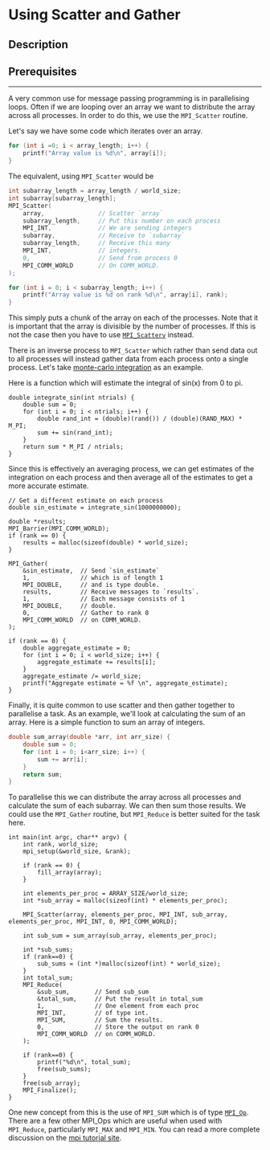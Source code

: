 # Using Scatter and Gather

## Description

## Prerequisites

---

A very common use for message passing programming is in parallelising loops. Often if we are looping over an array we want to distribute the array across all processes. In order to do this, we use the `MPI_Scatter` routine. 

Let's say we have some code which iterates over an array.

```c
for (int i =0; i < array_length; i++) {
    printf("Array value is %d\n", array[i]);
}
```

The equivalent, using `MPI_Scatter` would be

```c
int subarray_length = array_length / world_size;
int subarray[subarray_length];
MPI_Scatter(
    array,               // Scatter `array`
    subarray_length,     // Put this number on each process
    MPI_INT,             // We are sending integers
    subarray,            // Receive to `subarray`
    subarray_length,     // Receive this many
    MPI_INT,             // integers.
    0,                   // Send from process 0
    MPI_COMM_WORLD       // On COMM_WORLD.
);

for (int i = 0; i < subarray_length; i++) {
    printf("Array value is %d on rank %d\n", array[i], rank);
}
```

This simply puts a chunk of the array on each of the processes. Note that it is important that the array is divisible by the number of processes. If this is not the case then you have to use [`MPI_Scatterv`](https://www.mpich.org/static/docs/v3.0.x/www3/MPI_Scatterv.html) instead.

There is an inverse process to `MPI_Scatter` which rather than send data out to all processes will instead gather data from each process onto a single process. Let's take [monte-carlo integration](https://en.wikipedia.org/wiki/Monte_Carlo_integration) as an example.

Here is a function which will estimate the integral of sin(x) from 0 to pi.

```
double integrate_sin(int ntrials) {
    double sum = 0;
    for (int i = 0; i < ntrials; i++) {
        double rand_int = (double)(rand()) / (double)(RAND_MAX) * M_PI;
        sum += sin(rand_int);
    }
    return sum * M_PI / ntrials;
}
```

Since this is effectively an averaging process, we can get estimates of the integration on each process and then average all of the estimates to get a more accurate estimate. 

```
// Get a different estimate on each process
double sin_estimate = integrate_sin(1000000000);

double *results;
MPI_Barrier(MPI_COMM_WORLD);
if (rank == 0) {
	results = malloc(sizeof(double) * world_size);
}

MPI_Gather(
	&sin_estimate,  // Send `sin_estimate`
	1,              // which is of length 1
	MPI_DOUBLE,     // and is type double.
	results,        // Receive messages to `results`.
	1,              // Each message consists of 1
	MPI_DOUBLE,     // double.
	0,              // Gather to rank 0
	MPI_COMM_WORLD  // on COMM_WORLD.
);

if (rank == 0) {
	double aggregate_estimate = 0;
	for (int i = 0; i < world_size; i++) {
		aggregate_estimate += results[i];
	}
	aggregate_estimate /= world_size;
	printf("Aggregate estimate = %f \n", aggregate_estimate);
}
```

Finally, it is quite common to use scatter and then gather together to parallelise a task. As an example, we'll look at calculating the sum of an array. Here is a simple function to sum an array of integers.

```c
double sum_array(double *arr, int arr_size) {
    double sum = 0;
    for (int i = 0; i<arr_size; i++) {
        sum += arr[i];
    }
    return sum;
}
```

To parallelise this we can distribute the array across all processes and calculate the sum of each subarray. We can then sum those results. We could use the `MPI_Gather` routine, but `MPI_Reduce` is better suited for the task here.

```
int main(int argc, char** argv) {
    int rank, world_size;
    mpi_setup(&world_size, &rank);

    if (rank == 0) {
        fill_array(array);
    }

    int elements_per_proc = ARRAY_SIZE/world_size;
    int *sub_array = malloc(sizeof(int) * elements_per_proc);

    MPI_Scatter(array, elements_per_proc, MPI_INT, sub_array, elements_per_proc, MPI_INT, 0, MPI_COMM_WORLD);

    int sub_sum = sum_array(sub_array, elements_per_proc);

    int *sub_sums;
    if (rank==0) {
        sub_sums = (int *)malloc(sizeof(int) * world_size);
    }
    int total_sum;
    MPI_Reduce(
        &sub_sum,       // Send sub_sum
        &total_sum,     // Put the result in total_sum
        1,				// One element from each proc
        MPI_INT,        // of type int.
        MPI_SUM,        // Sum the results.
        0,			    // Store the output on rank 0
        MPI_COMM_WORLD  // on COMM_WORLD.
    );

    if (rank==0) {
        printf("%d\n", total_sum);
        free(sub_sums);
    }
    free(sub_array);
    MPI_Finalize();
}
```

One new concept from this is the use of `MPI_SUM` which is of type [`MPI_Op`](https://learn.microsoft.com/en-us/message-passing-interface/mpi-op-enumeration). There are a few other MPI_Ops which are useful when used with `MPI_Reduce`, particularly `MPI_MAX` and `MPI_MIN`. You can read a more complete discussion on the [mpi tutorial site](https://mpitutorial.com/tutorials/mpi-reduce-and-allreduce/).


